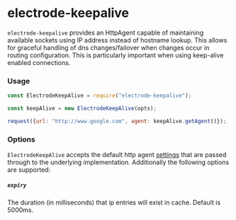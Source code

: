 # electrode-keepalive

`electrode-keepalive` provides an HttpAgent capable of maintaining available sockets using IP address instead of hostname lookup. This allows for graceful handling of dns changes/failover when changes occur in routing configuration. This is particularly important when using keep-alive enabled connections.

### Usage

```js
const ElectrodeKeepAlive = require("electrode-keepalive");

const keepAlive = new ElectrodeKeepAlive(opts);

request({url: "http://www.google.com", agent: keepAlive.getAgent()});

```

### Options

`ElectrodeKeepAlive` accepts the default http agent [settings] that are passed through to the underlying implementation. Additionally the following options are supported:

##### `expiry`
The duration (in milliseconds) that ip entries will exist in cache. Default is 5000ms.


[settings]: https://nodejs.org/api/http.html#http_new_agent_options
